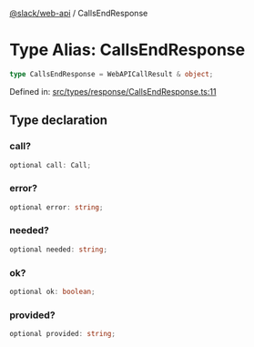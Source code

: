 [@slack/web-api](../index.md) / CallsEndResponse

# Type Alias: CallsEndResponse

```ts
type CallsEndResponse = WebAPICallResult & object;
```

Defined in: [src/types/response/CallsEndResponse.ts:11](https://github.com/slackapi/node-slack-sdk/blob/main/packages/web-api/src/types/response/CallsEndResponse.ts#L11)

## Type declaration

### call?

```ts
optional call: Call;
```

### error?

```ts
optional error: string;
```

### needed?

```ts
optional needed: string;
```

### ok?

```ts
optional ok: boolean;
```

### provided?

```ts
optional provided: string;
```
